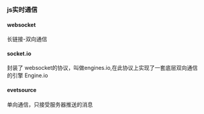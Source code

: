 ### js实时通信

#### websocket

长链接-双向通信

#### socket.io

封装了 websocket的协议，叫做engines.io,在此协议上实现了一套底层双向通信的引擎 Engine.io

#### evetsource

单向通信，只接受服务器推送的消息
